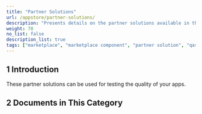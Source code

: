 ```yaml
---
title: "Partner Solutions"
url: /appstore/partner-solutions/
description: "Presents details on the partner solutions available in the Mendix Marketplace."
weight: 70
no_list: false
description_list: true
tags: ["marketplace", "marketplace component", "partner solution", "qas", "ats", "apd", "qsm"]
---
```


## 1 Introduction

These partner solutions can be used for testing the quality of your apps.

## 2 Documents in This Category
